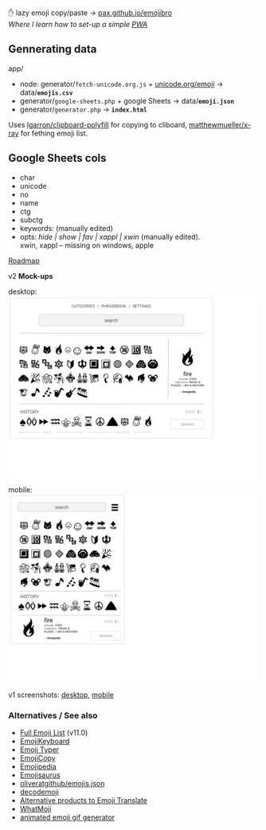  ✋ lazy emoji copy/paste → [pax.github.io/emojibro](https://pax.github.io/emojibro/)
 <br/> _Where I learn how to set-up a simple [PWA](https://notes.pinboard.in/u:pax/notes/81ded6e4a4013ca0ab4c)_


Gennerating data
---

app/

- node: generator/`fetch-unicode.org.js` + [unicode.org/emoji](https://unicode.org/emoji/charts/full-emoji-list.html) → data/**`emojis.csv`**
- generator/`google-sheets.php` +  google Sheets → data/**`emoji.json`**
- generator/`generator.php` → **`index.html`**

Uses [lgarron/clipboard-polyfill](https://github.com/lgarron/clipboard-polyfill) for copying to cliboard, [matthewmueller/x-ray](https://github.com/matthewmueller/x-ray/) for fething emoji list.

Google Sheets cols
---

- char
- unicode
- no
- name
- ctg
- subctg
- keywords: (manually edited)
- opts: *hide | show | fav | xappl | xwin* (manually edited). 
    <br/>xwin, xappl – missing on windows, apple

[Roadmap](https://github.com/pax/emojibro/projects/2)

v2 **Mock-ups**

desktop: ![mock-up desktop](assets/emoji-clipboard-mockup-desktop.svg)
mobile: ![mock-up mobile](assets/emoji-clipboard-mockup-mobile.svg)

v1 screenshots: [desktop](assets/screenshot-desktop.png), [mobile](assets/screenshot-mobile.png)

### Alternatives / See also
- [Full Emoji List](https://unicode.org/emoji/charts/full-emoji-list.html) (v11.0)
- [EmojiKeyboard](https://emojikeyboard.io/)
- [Emoji Typer](https://emojityper.com/)
- [EmojiCopy](https://www.emojicopy.com/)
- [Emojipedia](https://emojipedia.org/)
- [Emojisaurus](https://emojisaurus.com/)
- [oliveratgithub/emojis.json](https://gist.github.com/oliveratgithub/0bf11a9aff0d6da7b46f1490f86a71eb)
- [decodemoji](http://decodemoji.com/)
- [Alternative products to Emoji Translate](https://www.producthunt.com/alternatives/emoji-translate)
- [WhatMoji](http://whatmoji.com/)
- [animated emoji gif generator](https://jsfiddle.net/moritzkobrna/oxwjdc2m/)

